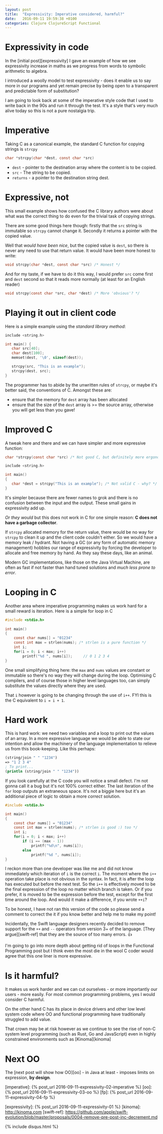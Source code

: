 ```yaml
---
layout: post
title:  "Expressivity: Imperative considered, harmful?"
date:   2016-09-11 19:59:38 +0100
categories: Clojure ClojureScript Functional
---
```


# Expressivity in code
In the [initial post][expressivity] I gave an example of how we see expressivity increase in maths as we progress from words to symbolic arithmetic to algebra.

I introduced a woolly model to test expressivity - does it enable us to say more in our programs and yet remain precise by being open to a transparent and predictable form of substitution?

I am going to look back at some of the imperative style code that I used to write back in the 90s and run it through the test. It's a style that's very much alive today so this is not a pure nostalgia trip.

# Imperative
Taking C as a canonical example, the standard C function for copying strings is `strcpy`

```c
char *strcpy(char *dest, const char *src)
```

* `dest` - pointer to the destination array where the content is to be copied. 
* `src` - The string to be copied.
* `returns` - a pointer to the destination string dest.

# Expressive, not
This small example shows how confused the C library authors were about what was the correct thing to do even for the trivial task of copying strings.

There are some good things here though: firstly that the `src` string is immutable so `strcpy` cannot change it. Secondly it returns a pointer with the copied value.

Well that *would have been nice*, but the copied value is `dest`, so there is never any need to use that return value. It would have been more honest to write:

```c
void strcpy(char *dest, const char *src) /* Honest */
```

And for my taste, if we have to do it this way, I would prefer `src` come first and `dest` second so that it reads more normally (at least for an English reader)

```c
void strcpy(const char *src, char *dest) /* More 'obvious'? */
```

# Playing it out in client code
Here is a simple example using the *standard library method*:

```c
include <string.h>

int main() {
   char src[40];
   char dest[100];
   memset(dest, '\0', sizeof(dest));

   strcpy(src, "This is an example");
   strcpy(dest, src);
}

```

The programmer has to abide by the unwritten rules of `strcpy`, or maybe it's better said, the conventions of C. Amongst these are:

* ensure that the memory for `dest` array has been allocated
* ensure that the size of the `dest` array is >= the source array, otherwise you will get less than you gave!

# Improved C

A tweak here and there and we can have simpler and more expressive function:

```c
char *strcpy(const char *src) /* Not good C, but definitely more ergonomic */
```

```c
include <string.h>

int main()
{
   char *dest = strcpy("This is an example"); /* Not valid C - why? */
}

```

It's simpler because there are fewer names to grok and there is no confusion between the input and the output. These small gains in expressivity add up.

*Or they would* but this does not work in C for one simple reason: **C does not have a garbage collector**.

If `strcpy` allocated memory for the return value, there would be no way for `strcpy` to clean it up and the client code couldn't either. So we would have a memory leak / hydrant. Not having a GC (or any form of automatic memory management) hobbles our range of expressivity by forcing the developer to allocate and free memory by hand. As they say these days, like an animal.

Modern GC implementations, like those on the Java Virtual Machine, are often as fast if not faster than hand tuned solutions and *much less prone to error*.

# Looping in C

Another area where imperative programming makes us work hard for a small reward is iteration. Here is a simple for loop in C

```c
#include <stdio.h>
 
int main()
{
    const char nums[] = "01234"
    const int max = strlen(nums); /* strlen is a pure function */
    int i;
    for(i = 0; i < max; i++)
        printf("%d ", nums[i]);     // 0 1 2 3 4
}
```

One small simplifying thing here: the `max` and `nums` values are constant or immutable so there's no way they will change during the loop. Optimising C compilers, and of course those in higher level languages too, can simply substitute the values directly where they are used.

That `i` however is going to be changing through the use of `i++`. FYI this is the C equivalent to `i = i + 1`. 

# Hard work

This is hard work: we need two variables and a loop to print out the values of an array. In a more expressive language we would be able to state our intention and allow the machinery of the language implementation to relieve us from this book-keeping. Like this perhaps:

```clojure
(string/join " " "1234")
=> "1 2 3 4"
; To print... 
(println (string/join " " "1234"))
```

If you look carefully at the C code you will notice a small defect. I'm not gonna call it a bug but it's not 100% correct either. The last iteration of the `for` loop outputs an extraneous space. It's not a biggie here but it's an additional piece of logic to obtain a more *correct* solution.

```c
#include <stdio.h>

int main()
{
    const char nums[] = "01234"
    const int max = strlen(nums); /* strlen is good :) too */
    int i;
    for(i = 0; i < max; i++)
        if (i == (max - 1))
            printf("%d\n", nums[i]);
        else
            printf("%d ", nums[i]);
}
```

I reckon more than one developer was like me and did not know immediately which iteration of `i` is the correct `i`. The moment where the `i++` operation take place is not obvious in the syntax. In fact, it is after the loop has executed but before the next test. So the `i++` is effectively moved to be the final expression of the loop no matter which branch is taken. Or if you prefer, it is moved to be the expression before the test, except for the first time around the loop. And would it make a difference, if you wrote `++i`?
 
To be honest, I have not ran this version of the code so please send a comment to correct the it if you know better and help me to make my point!

Incidentally, the Swift language designers recently decided to remove support for the `++` and `--` operators from version 3+ of the language. [They argue][swift-ref] that they are the source of too many errors. :thumbsup:

I'm going to go into more depth about getting rid of loops in the Functional Programming post but I think even the most die in the wool C coder would agree that this one liner is more expressive.

# Is it harmful?

It makes us work harder and we can cut ourselves - or more importantly our users - more easily. For most common programming problems, yes I would consider C harmful.

On the other hand C has its place in device drivers and other low level system code where OO and functional programming have traditionally struggled to add value. 

That crown may be at risk however as we continue to see the rise of non-C system level programming (such as Rust, Go and JavaScript) even in highly constrained environments such as [Kinoma][kinoma]

# Next OO

The [next post will show how OO][oo] - in Java at least - imposes limits on expression, **by design**.

[imperative]: {% post_url 2016-09-11-expressivity-02-imperative %}
[oo]: {% post_url 2016-09-11-expressivity-03-oo %}
[fp]: {% post_url 2016-09-11-expressivity-04-fp %}

[expressivity]: {% post_url 2016-09-11-expressivity-01 %}
[kinoma]: http://kinoma.com
[swift-ref]: https://github.com/apple/swift-evolution/blob/master/proposals/0004-remove-pre-post-inc-decrement.md

{% include disqus.html %}